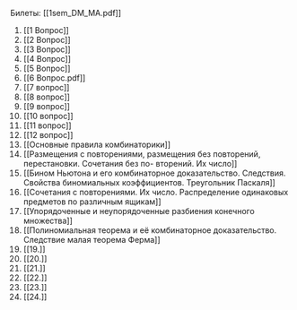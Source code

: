 Билеты: [[1sem_DM_MA.pdf]]
1. [[1 Вопрос]]
2. [[2 Вопрос]]
3. [[3 Вопрос]]
4. [[4 Вопрос]]
5. [[5 Вопрос]]
6. [[6 Вопрос.pdf]]
7. [[7 вопрос]]
8. [[8 вопрос]]
9. [[9 вопрос]]
10. [[10 вопрос]]
11. [[11 вопрос]]
12. [[12 вопрос]]
13. [[Основные правила комбинаторики]]
14. [[Размещения с повторениями, размещения без повторений, перестановки. Сочетания без по- вторений. Их число]]
15. [[Бином Ньютона и его комбинаторное доказательство. Следствия. Свойства биномиальных коэффициентов. Треугольник Паскаля]]
16. [[Сочетания с повторениями. Их число. Распределение одинаковых предметов по различным ящикам]]
17. [[Упорядоченные и неупорядоченные разбиения конечного множества]]
18. [[Полиномиальная теорема и её комбинаторное доказательство. Следствие малая теорема Ферма]]
19. [[19.]]
20. [[20.]]
21. [[21.]]
22. [[22.]]
23. [[23.]]
24. [[24.]]